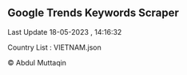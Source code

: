 

## Google Trends Keywords Scraper 
 
Last Update 18-05-2023 , 14:16:32

Country List :
VIETNAM.json



© Abdul Muttaqin 
